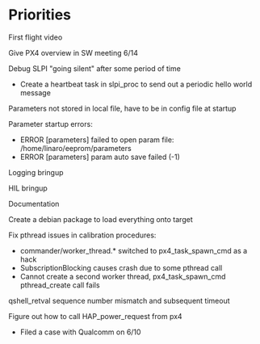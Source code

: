 
# Priorities

First flight video

Give PX4 overview in SW meeting 6/14

Debug SLPI "going silent" after some period of time
- Create a heartbeat task in slpi_proc to send out a periodic hello world message

Parameters not stored in local file, have to be in config file at startup

Parameter startup errors:
- ERROR [parameters] failed to open param file: /home/linaro/eeprom/parameters
- ERROR [parameters] param auto save failed (-1)

Logging bringup

HIL bringup

Documentation

Create a debian package to load everything onto target

Fix pthread issues in calibration procedures:
- commander/worker_thread.* switched to px4_task_spawn_cmd as a hack
- SubscriptionBlocking causes crash due to some pthread call
- Cannot create a second worker thread, px4_task_spawn_cmd pthread_create call fails

qshell_retval sequence number mismatch and subsequent timeout

Figure out how to call HAP_power_request from px4
- Filed a case with Qualcomm on 6/10
